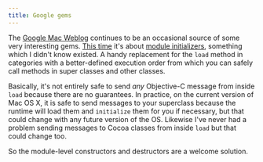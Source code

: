 ```yaml
---
title: Google gems
---
```


The [Google Mac Weblog](http://googlemac.blogspot.com/) continues to be an occasional source of some very interesting gems. [This time](http://googlemac.blogspot.com/2006/11/getting-loaded.html) it's about [module initializers](http://developer.apple.com/documentation/developertools/Conceptual/DynamicLibraries/Articles/DynamicLibraryDesignGuidelines.html), something which I didn't know existed. A handy replacement for the `load` method in categories with a better-defined execution order from which you can safely call methods in super classes and other classes.

Basically, it's not entirely safe to send *any* Objective-C message from inside `load` because there are no guarantees. In practice, on the current version of Mac OS X, it is safe to send messages to your superclass because the runtime will load them and `initialize` them for you if necessary, but that could change with any future version of the OS. Likewise I've never had a problem sending messages to Cocoa classes from inside `load` but that could change too.

So the module-level constructors and destructors are a welcome solution.
